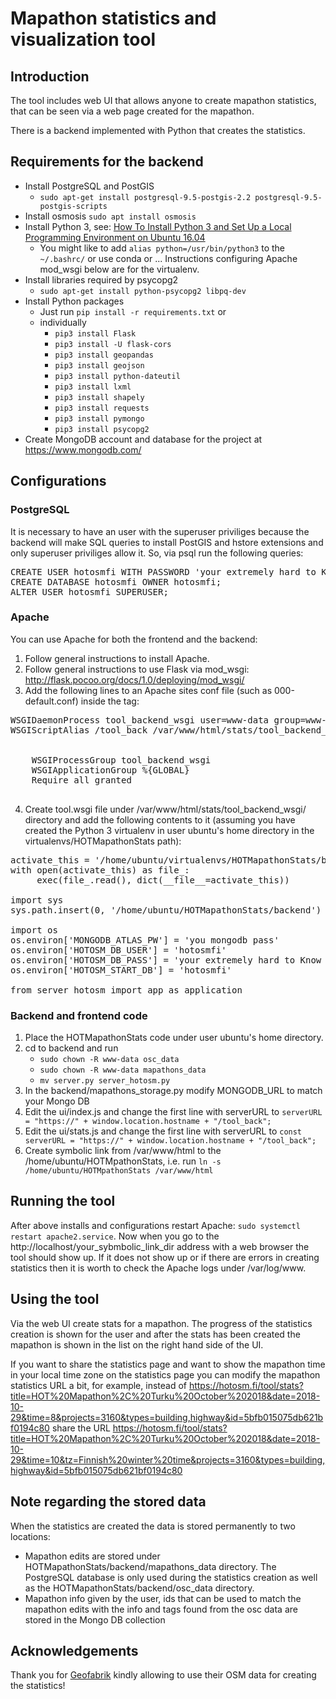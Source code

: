 
# Mapathon statistics and visualization tool

## Introduction

The tool includes web UI that allows anyone to create mapathon statistics,
that can be seen via a web page created for the mapathon.

There is a backend implemented with Python that creates the statistics.

## Requirements for the backend

* Install PostgreSQL and PostGIS
  * `sudo apt-get install postgresql-9.5-postgis-2.2 postgresql-9.5-postgis-scripts`
* Install osmosis `sudo apt install osmosis`
* Install Python 3, see: [How To Install Python 3 and Set Up a Local Programming Environment on Ubuntu 16.04](https://www.digitalocean.com/community/tutorials/how-to-install-python-3-and-set-up-a-local-programming-environment-on-ubuntu-16-04)
  * You might like to add `alias python=/usr/bin/python3` to the `~/.bashrc/` or use conda or ... Instructions configuring Apache mod_wsgi below are for the virtualenv.
* Install libraries required by psycopg2
  * `sudo apt-get install python-psycopg2 libpq-dev`
* Install Python packages
  * Just run `pip install -r requirements.txt` or
  * individually
    * `pip3 install Flask`
    * `pip3 install -U flask-cors`
    * `pip3 install geopandas`
    * `pip3 install geojson`
    * `pip3 install python-dateutil`
    * `pip3 install lxml`
    * `pip3 install shapely`
    * `pip3 install requests`
    * `pip3 install pymongo`
    * `pip3 install psycopg2`
* Create MongoDB account and database for the project at https://www.mongodb.com/

## Configurations

### PostgreSQL

It is necessary to have an user with the superuser priviliges because the backend  will make SQL queries to install PostGIS and hstore extensions and only superuser priviliges allow it. So, via psql run the following queries:
<pre>
CREATE USER hotosmfi WITH PASSWORD 'your extremely hard to Know or quesS pass';
CREATE DATABASE hotosmfi OWNER hotosmfi;
ALTER USER hotosmfi SUPERUSER;
</pre>

### Apache

You can use Apache for both the frontend and the backend:

1. Follow general instructions to install Apache.
2. Follow general instructions to use Flask via mod_wsgi: http://flask.pocoo.org/docs/1.0/deploying/mod_wsgi/
3. Add the following lines to an Apache sites conf file (such as 000-default.conf) inside the <VirtualHost> tag:

<pre>
WSGIDaemonProcess tool_backend_wsgi user=www-data group=www-data threads=5 home=/home/ubuntu/HOTMapathonStats/backend
WSGIScriptAlias /tool_back /var/www/html/stats/tool_backend_wsgi/tool.wsgi

<Directory /var/www/html/stats/tool_backend_wsgi>
    WSGIProcessGroup tool_backend_wsgi
    WSGIApplicationGroup %{GLOBAL}
    Require all granted
</Directory>
</pre>

4. Create tool.wsgi file under /var/www/html/stats/tool_backend_wsgi/ directory and add the following contents to it (assuming you have created the Python 3 virtualenv in user ubuntu's home directory in the virtualenvs/HOTMapathonStats path):

<pre>
activate_this = '/home/ubuntu/virtualenvs/HOTMapathonStats/bin/activate_this.py'
with open(activate_this) as file_:
     exec(file_.read(), dict(__file__=activate_this))

import sys
sys.path.insert(0, '/home/ubuntu/HOTMapathonStats/backend')

import os
os.environ['MONGODB_ATLAS_PW'] = 'you mongodb pass'
os.environ['HOTOSM_DB_USER'] = 'hotosmfi'
os.environ['HOTOSM_DB_PASS'] = 'your extremely hard to Know or quesS pass'
os.environ['HOTOSM_START_DB'] = 'hotosmfi'

from server_hotosm import app as application
</pre>

### Backend and frontend code

1. Place the HOTMapathonStats code under user ubuntu's home directory.
2. cd to backend and run
   * `sudo chown -R www-data osc_data`
   * `sudo chown -R www-data mapathons_data`
   * `mv server.py server_hotosm.py`
3. In the backend/mapathons_storage.py modify MONGODB_URL to match your Mongo DB
4. Edit the ui/index.js and change the first line with serverURL to `serverURL = "https://" + window.location.hostname + "/tool_back";`
5. Edit the ui/stats.js and change the first line with serverURL to `const serverURL = "https://" + window.location.hostname + "/tool_back";`
6. Create symbolic link from /var/www/html to the /home/ubuntu/HOTMpathonStats, i.e. run `ln -s /home/ubuntu/HOTMpathonStats /var/www/html`

## Running the tool

After above installs and configurations restart Apache: `sudo systemctl restart apache2.service`. Now when you go to the http://localhost/your_sybmbolic_link_dir address with a web browser the tool should show up. If it does not show up or if there are errors in creating statistics then it is worth to check the Apache logs under /var/log/www.

## Using the tool

Via the web UI create stats for a mapathon. The progress of the statistics creation is shown for the user and after the stats has been created the mapathon is shown in the list on the right hand side of the UI.

If you want to share the statistics page and want to show the mapathon time in your local time zone on the statistics page you can modify the mapathon statistics URL a bit, for example, instead of https://hotosm.fi/tool/stats?title=HOT%20Mapathon%2C%20Turku%20October%202018&date=2018-10-29&time=8&projects=3160&types=building,highway&id=5bfb015075db621bf0194c80 share the URL https://hotosm.fi/tool/stats?title=HOT%20Mapathon%2C%20Turku%20October%202018&date=2018-10-29&time=10&tz=Finnish%20winter%20time&projects=3160&types=building,highway&id=5bfb015075db621bf0194c80

## Note regarding the stored data

When the statistics are created the data is stored permanently to two locations:

* Mapathon edits are stored under HOTMapathonStats/backend/mapathons_data directory. The PostgreSQL database is only used during the statistics creation as well as the HOTMapathonStats/backend/osc_data directory.
* Mapathon info given by the user, ids that can be used to match the mapathon edits with the info and tags found from the osc data are stored in the Mongo DB collection

## Acknowledgements

Thank you for [Geofabrik](http://www.geofabrik.de/)
kindly allowing to use their OSM data for creating the statistics!
